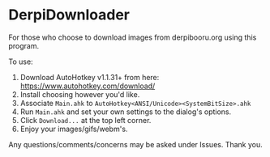 # DerpiDownloader

For those who choose to download images from derpibooru.org using this program.

To use:
1. Download AutoHotkey v1.1.31+ from here: https://www.autohotkey.com/download/
2. Install choosing however you'd like.
3. Associate `Main.ahk` to `AutoHotkey<ANSI/Unicode><SystemBitSize>.ahk`
4. Run `Main.ahk` and set your own settings to the dialog's options.
5. Click `Download...` at the top left corner.
6. Enjoy your images/gifs/webm's.

Any questions/comments/concerns may be asked under Issues. Thank you.
